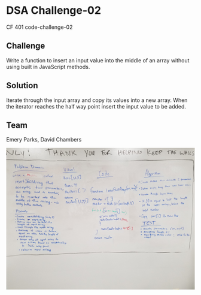 # DSA Challenge-02
CF 401 code-challenge-02

## Challenge
Write a function to insert an input value into the middle of an array without using built in JavaScript methods.

## Solution 
Iterate through the input array and copy its values into a new array. When the iterator reaches the half way point insert the input value to be added. 

## Team
Emery Parks,
David Chambers

![Whiteboard](./assets/array-shift.jpg)

